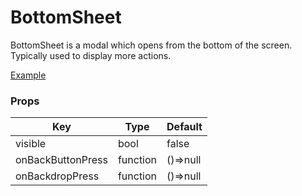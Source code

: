 # BottomSheet

BottomSheet is a modal which opens from the bottom of the screen. Typically used to display more actions.

[Example](https://github.com/ThakurBallary/react-native-btr-demo/tree/main/src/Components/BottomSheet.tsx)

### Props
Key | Type | Default
----|----|----
visible | bool | false 
onBackButtonPress | function | ()=>null
onBackdropPress | function | ()=>null
